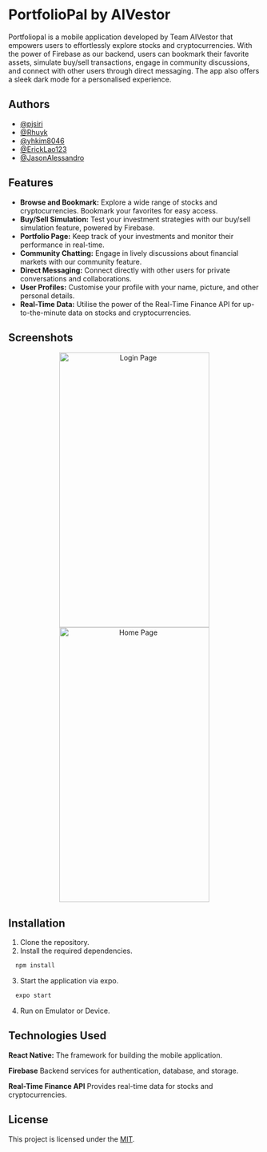 # PortfolioPal by AIVestor

Portfoliopal is a mobile application developed by Team AIVestor that empowers users to effortlessly explore stocks and cryptocurrencies. With the power of Firebase as our backend, users can bookmark their favorite assets, simulate buy/sell transactions, engage in community discussions, and connect with other users through direct messaging. The app also offers a sleek dark mode for a personalised experience.


## Authors

- [@pjsiri](https://github.com/pjsiri)
- [@Rhuyk](https://github.com/Rhuyk)
- [@yhkim8046](https://github.com/yhkim8046)
- [@ErickLao123](https://github.com/ErickLao123)
- [@JasonAlessandro](https://github.com/JasonAlessandro)


## Features

- **Browse and Bookmark:** Explore a wide range of stocks and cryptocurrencies. Bookmark your favorites for easy access.
- **Buy/Sell Simulation:** Test your investment strategies with our buy/sell simulation feature, powered by Firebase.
- **Portfolio Page:** Keep track of your investments and monitor their performance in real-time.
- **Community Chatting:** Engage in lively discussions about financial markets with our community feature.
- **Direct Messaging:** Connect directly with other users for private conversations and collaborations.
- **User Profiles:** Customise your profile with your name, picture, and other personal details.
- **Real-Time Data:** Utilise the power of the Real-Time Finance API for up-to-the-minute data on stocks and cryptocurrencies.

## Screenshots

<div align="center">
  <img src="https://github.com/ErickLao123/2023-S2-51-AIVestor/assets/104670311/af619405-ce91-42a7-993d-5dc109e22870" alt="Login Page" width="300" height="550"/>
  <img src="https://github.com/ErickLao123/2023-S2-51-AIVestor/assets/104670311/733a7fb6-e7c2-4d2a-a186-7d866d32cfa8" alt="Home Page" width="300" height="550"/>
</div>





## Installation

1. Clone the repository.
2. Install the required dependencies.

```bash
  npm install 
```

3. Start the application via expo.

```bash
  expo start 
```

4. Run on Emulator or Device.
    
## Technologies Used

**React Native:** The framework for building the mobile application.

**Firebase** Backend services for authentication, database, and storage.

**Real-Time Finance API** Provides real-time data for stocks and cryptocurrencies.


## License

This project is licensed under the [MIT](https://choosealicense.com/licenses/mit/).

